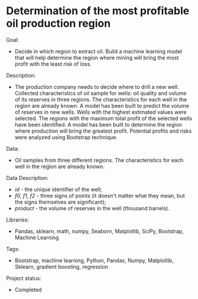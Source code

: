# Determination of the most profitable oil production region

Goal:
* Decide in which region to extract oil. Build a machine learning model that will help determine the region where mining will bring the most profit with the least risk of loss.
 
Description:
* The production company needs to decide where to drill a new well. Collected characteristics of oil sample for wells: oil quality and volume of its reserves in three regions. The characteristics for each well in the region are already known. A model has been built to predict the volume of reserves in new wells. Wells with the highest estimated values were selected. The regions with the maximum total profit of the selected wells have been identified. A model has been built to determine the region where production will bring the greatest profit. Potential profits and risks were analyzed using Bootstrap technique.

Data: 
* Oil samples from three different regions. The characteristics for each well in the region are already known.

Data Description: 
* *id* - the unique identifier of the well;
* *f0, f1, f2* - three signs of points (it doesn't matter what they mean, but the signs themselves are significant);
* *product* - the volume of reserves in the well (thousand barrels).

Libraries:
* Pandas, sklearn, math, numpy, Seaborn, Matplotlib, SciPy, Bootstrap, Machine Learning

Tags:
* Bootstrap, machine learning, Python, Pandas, Numpy, Matplotlib, Sklearn, gradient boosting, regression

Project status:
* Completed
